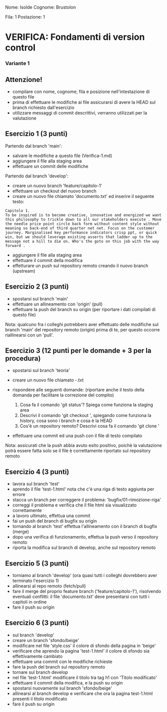 Nome: Isolde 
Cognome: Brustolon

Fila: 1
Postazione: 1


# VERIFICA: Fondamenti di version control
### Variante 1

## Attenzione!
- compilare con nome, cognome, fila e posizione nell'intestazione di questo file
- prima di effettuare le modifiche ai file assicurarsi di avere la HEAD sul branch richiesto dall'esercizio
- utilizzare messaggi di commit descrittivi, verranno utilizzati per la valutazione



## Esercizio 1 (3 punti)
Partendo dal branch 'main':
- salvare le modifiche a questo file (Verifica-1.md)
- aggiungere il file alla staging area
- effettuare un commit delle modifiche

Partendo dal branch 'develop':
- creare un nuovo branch 'feature/capitolo-1'
- effettuare un checkout del nuovo branch
- creare un nuovo file chiamato 'documento.txt' ed inserire il seguente testo:

```
Capitolo 1.
To be inspired is to become creative, innovative and energized we want this philosophy to trickle down to all our stakeholders execute . Move the needle price point circle back form without content style without meaning so back-end of third quarter net net. Focus on the customer journey. Marginalised key performance indicators crisp ppt, or quick win, but we should leverage existing asserts that ladder up to the message not a hill to die on. Who's the goto on this job with the way forward . 
```

- aggiungere il file alla staging area
- effettuare il commit della modifica
- effetturare un push sul repository remoto creando il nuovo branch (upstream)

## Esercizio 2 (3 punti)
- spostarsi sul branch 'main'
- effettuare un allineamento con 'origin' (pull)
- effettuare la push del branch su origin (per riportare i dati compilati di questo file)

Nota: qualcuno fra i colleghi potrebbero aver effettuato delle modifiche sul branch 'main' del repository remoto (origin) prima di te, per questo occorre riallinearsi con un 'pull'.

## Esercizio 3 (12 punti per le domande + 3 per la procedura)
- spostarsi sul branch 'teoria'
- creare un nuovo file chiamato <nome>-<cognome>.txt
- rispondere alle seguenti domande: (riportare anche il testo della domanda per facilitare la correzione del compito)

    1. Cosa fa il comando 'git status'? Spiega come funziona la staging area
    2. Descrivi il comando 'git checkout <branch>', spiegando come funziona la history, cosa sono i branch e cosa è la HEAD
    3. Cos'è un repository remoto? Descrivi cosa fa il comando 'git clone <remote repository>'

- effettuare una commit ed una push con il file di testo compilato

Nota: assicurati che la push abbia avuto esito positivo, poichè la valutazione potrà essere fatta solo se il file è correttamente riportato sul repository remoto

## Esercizio 4 (3 punti)
- lavora sul branch 'test'
- aprendo il file 'test-1.html' nota che c'è una riga di testo aggiunta per errore
- stacca un branch per correggere il problema: 'bugfix/01-rimozione-riga'
- correggi il problema e verifica che il file html sia visualizzato correttamente
- a lavoro ultimato, effettua una commit
- fai un push del branch di bugfix su origin
- tornando al branch 'test' effettua l'allineamento con il branch di bugfix (merge)
- dopo una verifica di funzionamento, effettua la push verso il repository remoto
- riporta la modifica sul branch di develop, anche sul repository remoto

## Esercizio 5 (3 punti)
- torniamo al branch 'develop' (ora quasi tutti i colleghi dovrebbero aver terminato l'esercizio 1)
- allinearsi al repo remoto (fetch/pull)
- fare il merge del proprio feature branch ('feature/capitolo-1'), risolvendo eventuali conflitti: il file 'documento.txt' deve presentarsi con tutti i capitoli in ordine
- fare il push su origin

## Esercizio 6 (3 punti)
- sul branch 'develop'
- creare un branch 'sfondo/beige'
- modificare nel file 'style.css' il colore di sfondo della pagina in 'beige'
- verificare che aprendo la pagina 'test-1.html' il colore di sfondo sia effettivamente cambiato
- effettuare una commit con le modifiche richieste
- fare la push del branch sul repository remoto
- tornare sul branch develop
- nel file 'test-1.html' modificare il titolo tra tag h1 con 'Titolo modificato'
- effettuare il commit della modifica, e la push su origin
- spostarsi nuovamente sul branch 'sfondo/beige'
- allinearsi al branch develop e verificare che ora la pagina test-1.html presenti il titolo modificato
- fare il push su origin

